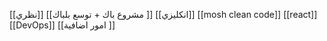 [[نظري]]
[[مشروع باك + توسع بلباك ]]
[[انكليزي]]
[[mosh clean code]]
[[react]]
[[DevOps]]
[[امور اضافية ]]
